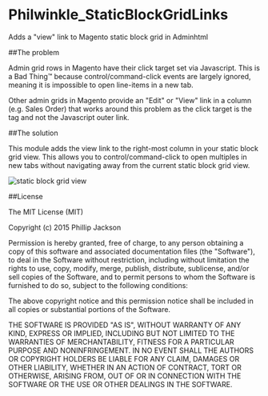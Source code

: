 # Philwinkle_StaticBlockGridLinks
Adds a "view" link to Magento static block grid in Adminhtml


##The problem

Admin grid rows in Magento have their click target set via Javascript. This is a Bad Thing™ because control/command-click events are largely ignored, meaning it is impossible to open line-items in a new tab.

Other admin grids in Magento provide an "Edit" or "View" link in a column (e.g. Sales Order) that works around this problem as the click target is the <a> tag and not the Javascript outer link. 

##The solution

This module adds the view link to the right-most column in your static block grid view. This allows you to control/command-click to open multiples in new tabs without navigating away from the current static block grid view.

![static block grid view](http://i.imgur.com/yGnrTQX.png)

##License

The MIT License (MIT)

Copyright (c) 2015 Phillip Jackson

Permission is hereby granted, free of charge, to any person obtaining a copy
of this software and associated documentation files (the "Software"), to deal
in the Software without restriction, including without limitation the rights
to use, copy, modify, merge, publish, distribute, sublicense, and/or sell
copies of the Software, and to permit persons to whom the Software is
furnished to do so, subject to the following conditions:

The above copyright notice and this permission notice shall be included in all
copies or substantial portions of the Software.

THE SOFTWARE IS PROVIDED "AS IS", WITHOUT WARRANTY OF ANY KIND, EXPRESS OR
IMPLIED, INCLUDING BUT NOT LIMITED TO THE WARRANTIES OF MERCHANTABILITY,
FITNESS FOR A PARTICULAR PURPOSE AND NONINFRINGEMENT. IN NO EVENT SHALL THE
AUTHORS OR COPYRIGHT HOLDERS BE LIABLE FOR ANY CLAIM, DAMAGES OR OTHER
LIABILITY, WHETHER IN AN ACTION OF CONTRACT, TORT OR OTHERWISE, ARISING FROM,
OUT OF OR IN CONNECTION WITH THE SOFTWARE OR THE USE OR OTHER DEALINGS IN THE
SOFTWARE.

